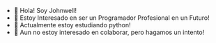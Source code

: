 - 👋 Hola! Soy Johnwell!
- 👀 Estoy Interesado en ser un Programador Profesional en un Futuro!
- 🌱 Actualmente estoy estudiando python!
- 💞️ Aun no estoy interesado en colaborar, pero hagamos un intento!
